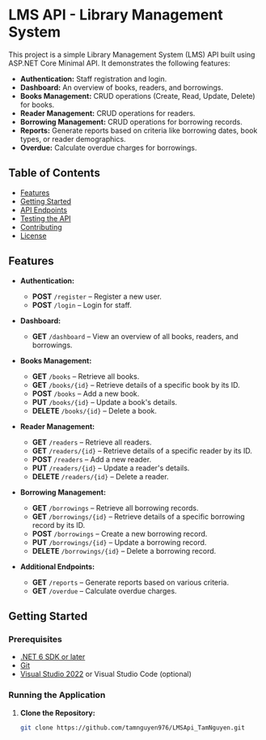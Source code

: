 # LMS API - Library Management System

This project is a simple Library Management System (LMS) API built using ASP.NET Core Minimal API. It demonstrates the following features:

- **Authentication:** Staff registration and login.
- **Dashboard:** An overview of books, readers, and borrowings.
- **Books Management:** CRUD operations (Create, Read, Update, Delete) for books.
- **Reader Management:** CRUD operations for readers.
- **Borrowing Management:** CRUD operations for borrowing records.
- **Reports:** Generate reports based on criteria like borrowing dates, book types, or reader demographics.
- **Overdue:** Calculate overdue charges for borrowings.

## Table of Contents

- [Features](#features)
- [Getting Started](#getting-started)
- [API Endpoints](#api-endpoints)
- [Testing the API](#testing-the-api)
- [Contributing](#contributing)
- [License](#license)

## Features

- **Authentication:**  
  - **POST** `/register` – Register a new user.  
  - **POST** `/login` – Login for staff.
  
- **Dashboard:**  
  - **GET** `/dashboard` – View an overview of all books, readers, and borrowings.

- **Books Management:**  
  - **GET** `/books` – Retrieve all books.  
  - **GET** `/books/{id}` – Retrieve details of a specific book by its ID.  
  - **POST** `/books` – Add a new book.  
  - **PUT** `/books/{id}` – Update a book's details.  
  - **DELETE** `/books/{id}` – Delete a book.

- **Reader Management:**  
  - **GET** `/readers` – Retrieve all readers.  
  - **GET** `/readers/{id}` – Retrieve details of a specific reader by its ID.  
  - **POST** `/readers` – Add a new reader.  
  - **PUT** `/readers/{id}` – Update a reader's details.  
  - **DELETE** `/readers/{id}` – Delete a reader.

- **Borrowing Management:**  
  - **GET** `/borrowings` – Retrieve all borrowing records.  
  - **GET** `/borrowings/{id}` – Retrieve details of a specific borrowing record by its ID.  
  - **POST** `/borrowings` – Create a new borrowing record.  
  - **PUT** `/borrowings/{id}` – Update a borrowing record.  
  - **DELETE** `/borrowings/{id}` – Delete a borrowing record.

- **Additional Endpoints:**  
  - **GET** `/reports` – Generate reports based on various criteria.  
  - **GET** `/overdue` – Calculate overdue charges.

## Getting Started

### Prerequisites

- [.NET 6 SDK or later](https://dotnet.microsoft.com/download)
- [Git](https://git-scm.com/downloads)
- [Visual Studio 2022](https://visualstudio.microsoft.com/) or Visual Studio Code (optional)

### Running the Application

1. **Clone the Repository:**

   ```bash
   git clone https://github.com/tamnguyen976/LMSApi_TamNguyen.git
